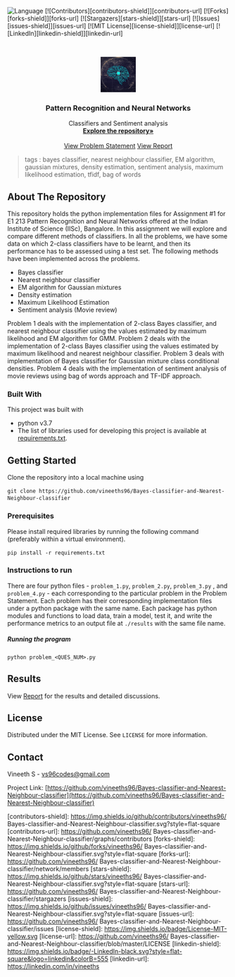  ![Language](https://img.shields.io/badge/language-python--3.7-blue) [![Contributors][contributors-shield]][contributors-url] [![Forks][forks-shield]][forks-url] [![Stargazers][stars-shield]][stars-url] [![Issues][issues-shield]][issues-url] [![MIT License][license-shield]][license-url] [![LinkedIn][linkedin-shield]][linkedin-url]

<!-- PROJECT LOGO -->
<br />

<p align="center">
  <a href="https://github.com/vineeths96/Bayes-classifier-and-Nearest-Neighbour-classifier">
    <img src="results/logo.jpg" alt="Logo" width="80" height="80">
  </a>
  <h3 align="center">Pattern Recognition and Neural Networks</h3>
  <p align="center">
    Classifiers and Sentiment analysis
    <br />
    <a href=https://github.com/vineeths96/Bayes-classifier-and-Nearest-Neighbour-classifier><strong>Explore the repository»</strong></a>
    <br />
    <br />
    <a href=https://github.com/vineeths96/Bayes-classifier-and-Nearest-Neighbour-classifier/blob/master/Problem_Statement.pdf>View Problem Statement</a>
    <a href=https://github.com/vineeths96/Bayes-classifier-and-Nearest-Neighbour-classifier/blob/master/results/report.pdf>View Report</a>
  </p>




</p>

> tags : bayes classifier, nearest neighbour classifier, EM algorithm, gaussian mixtures, density estimation, sentiment analysis, maximum likelihood estimation, tfidf, bag of words 



<!-- ABOUT THE PROJECT -->

## About The Repository

This repository holds the python implementation files for Assignment #1 for E1 213 Pattern Recognition and Neural Networks offered at the Indian Institute of Science (IISc), Bangalore. In this assignment we will explore and compare different methods of classifiers. In all the problems, we have some data on which  2-class classifiers have to be learnt, and then its performance has to be assessed using a test set. The following methods have been implemented across the problems.

* Bayes classifier
* Nearest neighbour classifier
* EM algorithm for Gaussian mixtures
* Density estimation
* Maximum Likelihood Estimation 
* Sentiment analysis (Movie review)

Problem 1 deals with the implementation of 2-class Bayes classifier, and nearest neighbour classifier using the values estimated by maximum likelihood and EM algorithm for GMM. Problem 2 deals with the implementation of 2-class Bayes classifier using the values estimated by maximum likelihood and nearest neighbour classifier.  Problem 3 deals with implementation of Bayes classifier for Gaussian mixture class conditional densities. Problem 4 deals with the implementation of sentiment analysis of movie reviews using bag of words approach and TF-IDF approach. 



### Built With
This project was built with 

* python v3.7
* The list of libraries used for developing this project is available at [requirements.txt](requirements.txt).



<!-- GETTING STARTED -->

## Getting Started

Clone the repository into a local machine using

```shell
git clone https://github.com/vineeths96/Bayes-classifier-and-Nearest-Neighbour-classifier
```

### Prerequisites

Please install required libraries by running the following command (preferably within a virtual environment).

```shell
pip install -r requirements.txt
```

### Instructions to run

There are four python files - `problem_1.py`, `problem_2.py`, `problem_3.py` , and `problem_4.py` - each corresponding to the particular problem in the Problem Statement. Each problem has their corresponding implementation files under a python package with the same name. Each package has python modules and functions to load data, train a model, test it, and write the performance metrics to an output file at `./results` with the same file name. 

##### Running the program

```shell
python problem_<QUES_NUM>.py
```



<!-- RESULTS -->

## Results

View [Report](results/report.pdf) for the results and detailed discussions.



<!-- LICENSE -->

## License

Distributed under the MIT License. See `LICENSE` for more information.



<!-- CONTACT -->
## Contact

Vineeth S  - vs96codes@gmail.com

Project Link: [https://github.com/vineeths96/Bayes-classifier-and-Nearest-Neighbour-classifier](https://github.com/vineeths96/Bayes-classifier-and-Nearest-Neighbour-classifier)



<!-- MARKDOWN LINKS & IMAGES -->
<!-- https://www.markdownguide.org/basic-syntax/#reference-style-links -->

[contributors-shield]: https://img.shields.io/github/contributors/vineeths96/ Bayes-classifier-and-Nearest-Neighbour-classifier.svg?style=flat-square
[contributors-url]: https://github.com/vineeths96/ Bayes-classifier-and-Nearest-Neighbour-classifier/graphs/contributors
[forks-shield]: https://img.shields.io/github/forks/vineeths96/ Bayes-classifier-and-Nearest-Neighbour-classifier.svg?style=flat-square
[forks-url]: https://github.com/vineeths96/ Bayes-classifier-and-Nearest-Neighbour-classifier/network/members
[stars-shield]: https://img.shields.io/github/stars/vineeths96/ Bayes-classifier-and-Nearest-Neighbour-classifier.svg?style=flat-square
[stars-url]: https://github.com/vineeths96/ Bayes-classifier-and-Nearest-Neighbour-classifier/stargazers
[issues-shield]: https://img.shields.io/github/issues/vineeths96/ Bayes-classifier-and-Nearest-Neighbour-classifier.svg?style=flat-square
[issues-url]: https://github.com/vineeths96/ Bayes-classifier-and-Nearest-Neighbour-classifier/issues
[license-shield]: https://img.shields.io/badge/License-MIT-yellow.svg
[license-url]: https://github.com/vineeths96/ Bayes-classifier-and-Nearest-Neighbour-classifier/blob/master/LICENSE
[linkedin-shield]: https://img.shields.io/badge/-LinkedIn-black.svg?style=flat-square&logo=linkedin&colorB=555
[linkedin-url]: https://linkedin.com/in/vineeths

